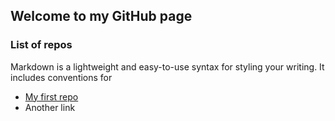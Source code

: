 ## Welcome to my GitHub page

### List of repos

Markdown is a lightweight and easy-to-use syntax for styling your writing. It includes conventions for

- [My first repo](https://jdcolby2.github.io/my_first_project/)
- Another link



